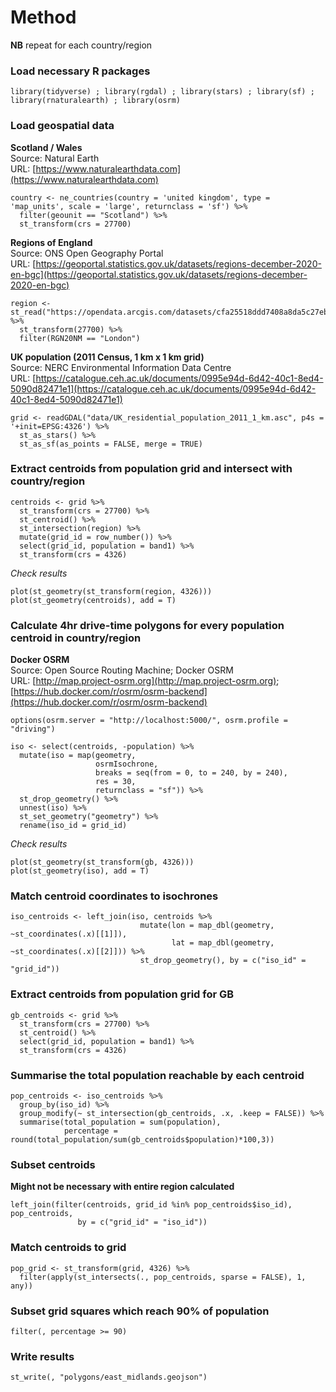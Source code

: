 # Method

**NB** repeat for each country/region

### Load necessary R packages

```
library(tidyverse) ; library(rgdal) ; library(stars) ; library(sf) ; library(rnaturalearth) ; library(osrm)
```

### Load geospatial data

**Scotland / Wales**       
Source: Natural Earth     
URL: [https://www.naturalearthdata.com](https://www.naturalearthdata.com)
```
country <- ne_countries(country = 'united kingdom', type = 'map_units', scale = 'large', returnclass = 'sf') %>% 
  filter(geounit == "Scotland") %>%
  st_transform(crs = 27700)
```

**Regions of England**        
Source: ONS Open Geography Portal        
URL: [https://geoportal.statistics.gov.uk/datasets/regions-december-2020-en-bgc](https://geoportal.statistics.gov.uk/datasets/regions-december-2020-en-bgc)
```
region <- st_read("https://opendata.arcgis.com/datasets/cfa25518ddd7408a8da5c27eb42dd428_0.geojson") %>% 
  st_transform(27700) %>% 
  filter(RGN20NM == "London")
```

**UK population (2011 Census, 1 km x 1 km grid)**        
Source: NERC Environmental Information Data Centre       
URL: [https://catalogue.ceh.ac.uk/documents/0995e94d-6d42-40c1-8ed4-5090d82471e1](https://catalogue.ceh.ac.uk/documents/0995e94d-6d42-40c1-8ed4-5090d82471e1)
```
grid <- readGDAL("data/UK_residential_population_2011_1_km.asc", p4s = '+init=EPSG:4326') %>%
  st_as_stars() %>%
  st_as_sf(as_points = FALSE, merge = TRUE)
```

### Extract centroids from population grid and intersect with country/region
```
centroids <- grid %>%
  st_transform(crs = 27700) %>% 
  st_centroid() %>% 
  st_intersection(region) %>%
  mutate(grid_id = row_number()) %>% 
  select(grid_id, population = band1) %>% 
  st_transform(crs = 4326) 
```

*Check results*
```
plot(st_geometry(st_transform(region, 4326)))
plot(st_geometry(centroids), add = T)
```

### Calculate 4hr drive-time polygons for every population centroid in country/region

**Docker OSRM**       
Source: Open Source Routing Machine; Docker OSRM        
URL: [http://map.project-osrm.org](http://map.project-osrm.org); [https://hub.docker.com/r/osrm/osrm-backend](https://hub.docker.com/r/osrm/osrm-backend)

```
options(osrm.server = "http://localhost:5000/", osrm.profile = "driving")

iso <- select(centroids, -population) %>%
  mutate(iso = map(geometry,
                   osrmIsochrone,
                   breaks = seq(from = 0, to = 240, by = 240),
                   res = 30,
                   returnclass = "sf")) %>%
  st_drop_geometry() %>%
  unnest(iso) %>%
  st_set_geometry("geometry") %>% 
  rename(iso_id = grid_id)
```

*Check results*
```
plot(st_geometry(st_transform(gb, 4326)))
plot(st_geometry(iso), add = T)
```

### Match centroid coordinates to isochrones

```
iso_centroids <- left_join(iso, centroids %>% 
                             mutate(lon = map_dbl(geometry, ~st_coordinates(.x)[[1]]),
                                    lat = map_dbl(geometry, ~st_coordinates(.x)[[2]])) %>% 
                             st_drop_geometry(), by = c("iso_id" = "grid_id"))
```

### Extract centroids from population grid for GB

```
gb_centroids <- grid %>%
  st_transform(crs = 27700) %>% 
  st_centroid() %>% 
  select(grid_id, population = band1) %>% 
  st_transform(crs = 4326) 
```

### Summarise the total population reachable by each centroid
```
pop_centroids <- iso_centroids %>% 
  group_by(iso_id) %>% 
  group_modify(~ st_intersection(gb_centroids, .x, .keep = FALSE)) %>% 
  summarise(total_population = sum(population),
            percentage = round(total_population/sum(gb_centroids$population)*100,3))
```

### Subset centroids 
**Might not be necessary with entire region calculated**
```
left_join(filter(centroids, grid_id %in% pop_centroids$iso_id), pop_centroids,
               by = c("grid_id" = "iso_id"))
```

### Match centroids to grid
```
pop_grid <- st_transform(grid, 4326) %>% 
  filter(apply(st_intersects(., pop_centroids, sparse = FALSE), 1, any))
```

### Subset grid squares which reach 90% of population
```
filter(, percentage >= 90)
```

### Write results
```
st_write(, "polygons/east_midlands.geojson")
```
